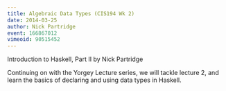 ```yaml
---
title: Algebraic Data Types (CIS194 Wk 2)
date: 2014-03-25
author: Nick Partridge
event: 166867012
vimeoid: 90515452
---
```


Introduction to Haskell, Part II by Nick Partridge 

Continuing on with the Yorgey Lecture series, we will tackle lecture 2, and
learn the basics of declaring and using data types in Haskell. 
